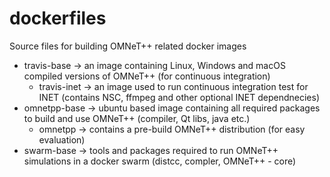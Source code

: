 # dockerfiles
Source files for building OMNeT++ related docker images

 - travis-base -> an image containing Linux, Windows and macOS compiled versions of OMNeT++ (for continuous integration)
   - travis-inet -> an image used to run continuous integration test for INET (contains NSC, ffmpeg and other optional INET dependnecies)
 - omnetpp-base -> ubuntu based image containing all required packages to build and use OMNeT++ (compiler, Qt libs, java etc.)
   - omnetpp -> contains a pre-build OMNeT++ distribution (for easy evaluation)
 - swarm-base -> tools and packages required to run OMNeT++ simulations in a docker swarm (distcc, compler, OMNeT++ - core)
